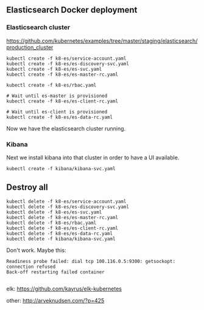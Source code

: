 Elasticsearch Docker deployment
-------------------------------

### Elasticsearch cluster
https://github.com/kubernetes/examples/tree/master/staging/elasticsearch/production_cluster

```
kubectl create -f k8-es/service-account.yaml
kubectl create -f k8-es/es-discovery-svc.yaml
kubectl create -f k8-es/es-svc.yaml
kubectl create -f k8-es/es-master-rc.yaml

kubectl create -f k8-es/rbac.yaml

# Wait until es-master is provisioned
kubectl create -f k8-es/es-client-rc.yaml

# Wait until es-client is provisioned
kubectl create -f k8-es/es-data-rc.yaml
```

Now we have the elasticsearch cluster running.

### Kibana

Next we install kibana into that cluster in order to have a UI available.

```
kubectl create -f kibana/kibana-svc.yaml
```


## Destroy all

```
kubectl delete -f k8-es/service-account.yaml
kubectl delete -f k8-es/es-discovery-svc.yaml
kubectl delete -f k8-es/es-svc.yaml
kubectl delete -f k8-es/es-master-rc.yaml
kubectl delete -f k8-es/rbac.yaml
kubectl delete -f k8-es/es-client-rc.yaml
kubectl delete -f k8-es/es-data-rc.yaml
kubectl delete -f kibana/kibana-svc.yaml
```


Don't work.  Maybe this:
```
Readiness probe failed: dial tcp 100.116.0.5:9300: getsockopt: connection refused
Back-off restarting failed container


```
elk:
https://github.com/kayrus/elk-kubernetes

other:
http://arveknudsen.com/?p=425
